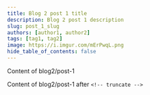 ```yaml
---
title: Blog 2 post 1 title
description: Blog 2 post 1 description
slug: post_1_slug
authors: [author1, author2]
tags: [tag1, tag2]
image: https://i.imgur.com/mErPwqL.png
hide_table_of_contents: false
---
```


Content of blog2/post-1

<!-- truncate -->

Content of blog2/post-1 after `<!-- truncate -->`

